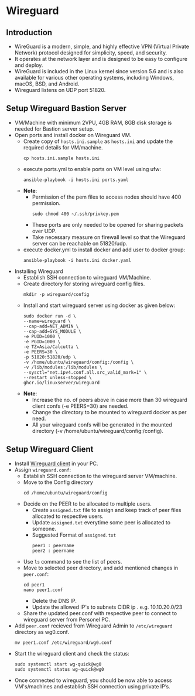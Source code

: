 # Wireguard
## Introduction
* WireGuard is a modern, simple, and highly effective VPN (Virtual Private Network) protocol designed for simplicity, speed, and security.
* It operates at the network layer and is designed to be easy to configure and deploy.
* WireGuard is included in the Linux kernel since version 5.6 and is also available for various other operating systems, including Windows, macOS, BSD, and Android.
* Wireguard listens on UDP port 51820.
## Setup Wireguard Bastion Server
* VM/Machine with minimum 2VPU, 4GB RAM, 8GB disk storage is needed for Bastion server setup.
* Open ports and install docker on Wireguard VM.
  * Create copy of `hosts.ini.sample` as `hosts.ini` and update the required details for VM/machine.
    ```
    cp hosts.ini.sample hosts.ini
    ```
  * execute ports.yml to enable ports on VM level using ufw:
    ```
    ansible-playbook -i hosts.ini ports.yaml
    ```
  * **Note**:
    * Permission of the pem files to access nodes should have 400 permission. 
      ```
      sudo chmod 400 ~/.ssh/privkey.pem
      ```
    * These ports are only needed to be opened for sharing packets over UDP.
    * Take necessary measure on firewall level so that the Wireguard server can be reachable on 51820/udp.
  * execute docker.yml to install docker and add user to docker group:
    ```
    ansible-playbook -i hosts.ini docker.yaml
    ```
* Installing Wireguard
  * Establish SSH connection to wireguard VM/Machine.
  * Create directory for storing wireguard config files.
    ```
    mkdir -p wireguard/config
    ```
  * Install and start wireguard server using docker as given below:
    ```
    sudo docker run -d \
    --name=wireguard \
    --cap-add=NET_ADMIN \
    --cap-add=SYS_MODULE \
    -e PUID=1000 \
    -e PGID=1000 \
    -e TZ=Asia/Calcutta \
    -e PEERS=30 \
    -p 51820:51820/udp \
    -v /home/ubuntu/wireguard/config:/config \
    -v /lib/modules:/lib/modules \
    --sysctl="net.ipv4.conf.all.src_valid_mark=1" \
    --restart unless-stopped \
    ghcr.io/linuxserver/wireguard
    ```
  * **Note**:
    * Increase the no. of peers above in case more than 30 wireguard client confs (-e PEERS=30) are needed.
    * Change the directory to be mounted to wireguard docker as per need. 
    * All your wireguard confs will be generated in the mounted directory (-v /home/ubuntu/wireguard/config:/config).
## Setup Wireguard Client
* Install [Wireguard client](https://www.wireguard.com/install/) in your PC.
* Assign `wireguard.conf`:
  * Establish SSH connection to the wireguard server VM/machine.
  * Move to the Config directory
    ```
    cd /home/ubuntu/wireguard/config
    ```
  * Decide on the PEER to be allocated to multiple users.
    * Create `assigned.txt` file to assign and keep track of peer files allocated to respective users.
    * Update `assigned.txt` everytime some peer is allocated to someone.
    * Suggested Format of `assigned.txt`
      ```
      peer1 : peername
      peer2 : peername
      ```
  * Use `ls` command to see the list of peers.
  * Move to selected peer directory, and add mentioned changes in `peer.conf`:
    ```
    cd peer1
    nano peer1.conf
    ```
    * Delete the DNS IP.
    * Update the allowed IP's to subnets CIDR ip . e.g. 10.10.20.0/23
  * Share the updated peer.conf with respective peer to connect to wireguard server from Personel PC.
* Add `peer.conf` recieved from Wireguard Admin to `/etc/wireguard` directory as wg0.conf.
  ```
  mv peer1.conf /etc/wireguard/wg0.conf
  ```
* Start the wireguard client and check the status:
  ```
  sudo systemctl start wg-quick@wg0
  sudo systemctl status wg-quick@wg0
  ```
* Once connected to wireguard, you should be now able to access VM's/machines and establish SSH connection using private IP’s.
